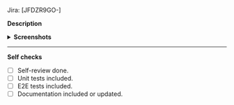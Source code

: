 <!-- Add a Jira ticket’s code. -->

Jira: [JFDZR9GO-]

<!-- Add a meaningful description explaining what value your PR brings, what are some interesting parts, trade-offs and bits that reviewers need to be aware of. -->

**Description**

<!-- Remove the section below if you don’t attach any screenshots. -->
<details>
<summary><b>Screenshots</b></summary>

<!-- Put images here. -->

</details>

<hr />

**Self checks**

<!-- Check if you removed any console.logs or unused variables from the PR (self-review). If any tests or documentation (as a comment explaining what's happening in the codebase) are applicable -->

- [ ] Self-review done.
- [ ] Unit tests included.
- [ ] E2E tests included.
- [ ] Documentation included or updated.